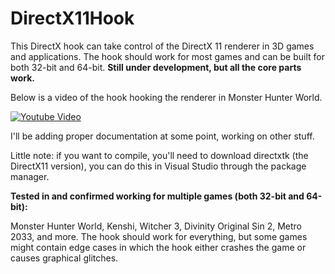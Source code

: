 # DirectX11Hook
This DirectX hook can take control of the DirectX 11 renderer in 3D games and applications. The hook should work for most games and can be built for both 32-bit and 64-bit. **Still under development, but all the core parts work.** 

Below is a video of the hook hooking the renderer in Monster Hunter World.

[![Youtube Video](https://github.com/techiew/DirectX11Hook/blob/master/thumbnail.png)](https://youtu.be/kzF1YnqXKXY)

I'll be adding proper documentation at some point, working on other stuff.

Little note: if you want to compile, you'll need to download directxtk (the DirectX11 version), you can do this in Visual Studio through the package manager.

**Tested in and confirmed working for multiple games (both 32-bit and 64-bit):**

Monster Hunter World, Kenshi, Witcher 3, Divinity Original Sin 2, Metro 2033, and more. The hook should work for everything, but some games might contain edge cases in which the hook either crashes the game or causes graphical glitches.

